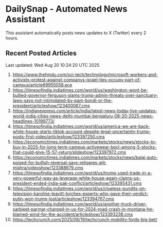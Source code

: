 # DailySnap - Automated News Assistant

This assistant automatically posts news updates to X (Twitter) every 2 hours.

## Recent Posted Articles

Last updated: Wed Aug 20 10:24:20 UTC 2025

1. https://www.thehindu.com/sci-tech/technology/microsoft-workers-and-activists-protest-against-companys-israel-ties-occupy-part-of-campus/article69955058.ece
2. https://timesofindia.indiatimes.com/world/us/washington-wont-be-bullied-governor-ferguson-slams-trump-admin-threats-over-sanctuary-laws-says-not-intimidated-by-pam-bondi-or-the-president/articleshow/123400067.cms
3. https://indianexpress.com/article/india/latest-news-today-live-updates-world-india-cities-news-delhi-mumbai-bengaluru-08-20-2025-news-headlines-10199773/
4. https://timesofindia.indiatimes.com/world/us/america-we-are-back-white-house-starts-tiktok-account-despite-legal-uncertainty-trump-posts-first-video/articleshow/123397250.cms
5. https://economictimes.indiatimes.com/markets/stocks/news/stocks-to-buy-in-2025-for-long-term-campus-activewear-bpcl-among-5-stocks-that-could-give-15-57-return/slideshow/123397972.cms
6. https://economictimes.indiatimes.com/markets/stocks/news/bajaj-auto-poised-for-bullish-reversal-says-religares-ajit-mishra/videoshow/123388679.cms
7. https://timesofindia.indiatimes.com/world/us/trump-used-trade-in-a-very-powerful-way-as-leverage-white-house-again-claims-us-president-ended-india-pak-conflict/articleshow/123395431.cms
8. https://timesofindia.indiatimes.com/world/us/clueless-pundits-on-television-karoline-leavitt-torches-experts-who-gave-their-verdict-putin-won-trump-lost/articleshow/123394767.cms
9. https://timesofindia.indiatimes.com/world/us/another-truck-driver-sarbjeet-parmar-charged-in-us-for-2024-road-crash-in-montana-he-blamed-wind-for-the-accident/articleshow/123393238.cms
10. https://techcrunch.com/2025/08/19/techcrunch-mobility-fords-big-bet/
